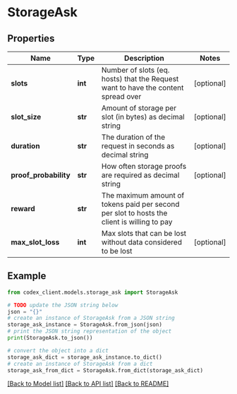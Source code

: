 # StorageAsk


## Properties

Name | Type | Description | Notes
------------ | ------------- | ------------- | -------------
**slots** | **int** | Number of slots (eq. hosts) that the Request want to have the content spread over | [optional] 
**slot_size** | **str** | Amount of storage per slot (in bytes) as decimal string | [optional] 
**duration** | **str** | The duration of the request in seconds as decimal string | [optional] 
**proof_probability** | **str** | How often storage proofs are required as decimal string | [optional] 
**reward** | **str** | The maximum amount of tokens paid per second per slot to hosts the client is willing to pay | 
**max_slot_loss** | **int** | Max slots that can be lost without data considered to be lost | [optional] 

## Example

```python
from codex_client.models.storage_ask import StorageAsk

# TODO update the JSON string below
json = "{}"
# create an instance of StorageAsk from a JSON string
storage_ask_instance = StorageAsk.from_json(json)
# print the JSON string representation of the object
print(StorageAsk.to_json())

# convert the object into a dict
storage_ask_dict = storage_ask_instance.to_dict()
# create an instance of StorageAsk from a dict
storage_ask_from_dict = StorageAsk.from_dict(storage_ask_dict)
```
[[Back to Model list]](../README.md#documentation-for-models) [[Back to API list]](../README.md#documentation-for-api-endpoints) [[Back to README]](../README.md)


